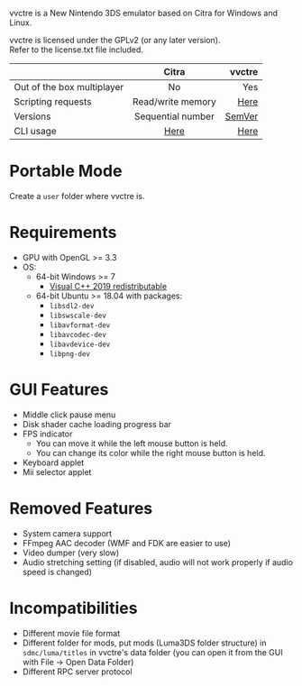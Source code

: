 vvctre is a New Nintendo 3DS emulator based on Citra for Windows and Linux.

vvctre is licensed under the GPLv2 (or any later version).  
Refer to the license.txt file included.

|                            |                                     Citra                                      |                                                            vvctre |
| -------------------------- | :----------------------------------------------------------------------------: | ----------------------------------------------------------------: |
| Out of the box multiplayer |                                       No                                       |                                                               Yes |
| Scripting requests         |                               Read/write memory                                | [Here](https://github.com/vvanelslande/vvctre/blob/master/RPC.md) |
| Versions                   |                               Sequential number                                |                                     [SemVer](https://semver.org/) |
| CLI usage                  | [Here](https://github.com/citra-emu/citra/blob/master/src/citra/citra.cpp#L62) |          [Here](https://github.com/vvanelslande/vvctre/issues/1) |

# Portable Mode

Create a `user` folder where vvctre is.

# Requirements

- GPU with OpenGL >= 3.3
- OS:
  - 64-bit Windows >= 7
    - [Visual C++ 2019 redistributable](https://aka.ms/vs/16/release/vc_redist.x64.exe)
  - 64-bit Ubuntu >= 18.04 with packages:
    - `libsdl2-dev`
    - `libswscale-dev`
    - `libavformat-dev`
    - `libavcodec-dev`
    - `libavdevice-dev`
    - `libpng-dev`

# GUI Features

- Middle click pause menu
- Disk shader cache loading progress bar
- FPS indicator
  - You can move it while the left mouse button is held.
  - You can change its color while the right mouse button is held.
- Keyboard applet
- Mii selector applet

# Removed Features

- System camera support
- FFmpeg AAC decoder (WMF and FDK are easier to use)
- Video dumper (very slow)
- Audio stretching setting (if disabled, audio will not work properly if audio speed is changed)

# Incompatibilities

- Different movie file format
- Different folder for mods, put mods (Luma3DS folder structure) in `sdmc/luma/titles` in vvctre's data folder (you can open it from the GUI with File -> Open Data Folder)
- Different RPC server protocol
